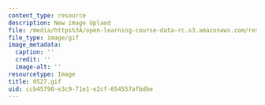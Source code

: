 ```yaml
---
content_type: resource
description: New image Uplaod
file: /media/https%3A/open-learning-course-data-rc.s3.amazonaws.com/res-21g-01-kana-spring-2010/ccb45790e3c971e1e2cf654557afbdbe_0527.gif
file_type: image/gif
image_metadata:
  caption: ''
  credit: ''
  image-alt: ''
resourcetype: Image
title: 0527.gif
uid: ccb45790-e3c9-71e1-e2cf-654557afbdbe
---
```

